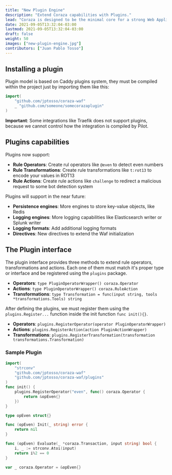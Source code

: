 ```yaml
---
title: "New Plugin Engine"
description: "Extend Coraza capabilities with Plugins."
lead: "Coraza is designed to be the minimal core for a strong Web Application Firewall, using as few dependencies as possible. Therefore, plugins are required to extend it's capabilities and enable additional features like: Bot protection with CAPTCHA, openapi enforcement, DLP and more."
date: 2021-09-05T13:32:04-03:00
lastmod: 2021-09-05T13:32:04-03:00
draft: false
weight: 50
images: ["new-plugin-engine.jpg"]
contributors: ["Juan Pablo Tosso"]
---
```




## Installing a plugin

Plugin model is based on Caddy plugins system, they must be compiled within the project just by importing them like this:

```go
import(
    "github.com/jptosso/coraza-waf"
    _ "github.com/someone/somecorazaplugin"
)
```

**Important**: Some integrations like Traefik does not support plugins, because we cannot control how the integration is compiled by Pilot.

## Plugins capabilities

Plugins now support:

* **Rule Operators**: Create rul operators like ```@even``` to detect even numbers
* **Rule Transformations**: Create rule transformations like ```t:rot13``` to encode your values in ROT13
* **Rule Actions**: Create rule actions like ```challenge``` to redirect a malicious request to some bot detection system

Plugins will support in the near future:

* **Persistence engines**: More engines to store key-value objects, like Redis
* **Logging engines**: More logging capabilities like Elasticsearch writer or Splunk writer
* **Logging formats**: Add additional logging formats
* **Directives**: New directives to extend the Waf initialization

## The Plugin interface

The plugin interface provides three methods to extend rule operators, transformations and actions. Each one of them must match it's proper type or interface and be registered using the ```plugins``` package. 

* **Operators**: ```type PluginOperatorWrapper() coraza.Operator```
* **Actions**: ```type PluginOperatorWrapper() coraza.RuleAction```
* **Transformations**: ```type Transformation = func(input string, tools *transformations.Tools) string```

After defining the plugins, we must register them using the ```plugins.Register...``` function inside the init function ```func init(){}```.

* **Operators**: ```plugins.RegisterOperator(operator PluginOperatorWrapper)```
* **Actions**: ```plugins.RegisterAction(action PluginActionWrapper)```
* **Transformations**: ```plugins.RegisterTransformation(transformation transformations.Transformation)```

### Sample Plugin

```go
import(
    "strconv"
    "github.com/jptosso/coraza-waf"
    "github.com/jptosso/coraza-waf/plugins"
)
func init() {
	plugins.RegisterOperator("even", func() coraza.Operator {
		return &opEven{}
	})
}

type opEven struct{}

func (opEven) Init(_ string) error {
	return nil
}

func (opEven) Evaluate(_ *coraza.Transaction, input string) bool {
	i, _ := strconv.Atoi(input)
	return i%2 == 0
}

var _ coraza.Operator = &opEven{}
```